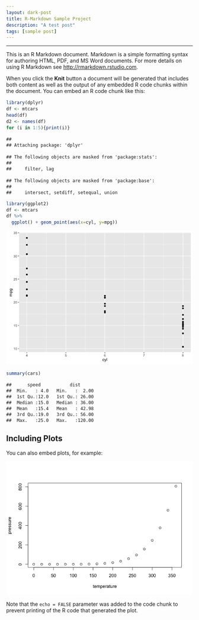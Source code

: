```yaml
---
layout: dark-post
title: R-Markdown Sample Project
description: "A test post"
tags: [sample post]
---
```


----------

This is an R Markdown document. Markdown is a simple formatting syntax for authoring HTML, PDF, and MS Word documents. For more details on using R Markdown see <http://rmarkdown.rstudio.com>.

When you click the **Knit** button a document will be generated that includes both content as well as the output of any embedded R code chunks within the document. You can embed an R code chunk like this:

~~~ r
library(dplyr)
df <- mtcars
head(df)
d2 <- names(df)
for (i in 1:5){print(i)}
~~~
<!-- more -->
    ## 
    ## Attaching package: 'dplyr'

    ## The following objects are masked from 'package:stats':
    ## 
    ##     filter, lag

    ## The following objects are masked from 'package:base':
    ## 
    ##     intersect, setdiff, setequal, union

~~~ r
library(ggplot2)
df <- mtcars
df %>%
  ggplot() + geom_point(aes(x=cyl, y=mpg))
~~~

![](../images/figure-markdown_github/cars-1.png)

~~~ r
summary(cars)
~~~

    ##      speed           dist       
    ##  Min.   : 4.0   Min.   :  2.00  
    ##  1st Qu.:12.0   1st Qu.: 26.00  
    ##  Median :15.0   Median : 36.00  
    ##  Mean   :15.4   Mean   : 42.98  
    ##  3rd Qu.:19.0   3rd Qu.: 56.00  
    ##  Max.   :25.0   Max.   :120.00

Including Plots
---------------

You can also embed plots, for example:

![](../images/figure-markdown_github/pressure-1.png)

Note that the `echo = FALSE` parameter was added to the code chunk to prevent printing of the R code that generated the plot.

